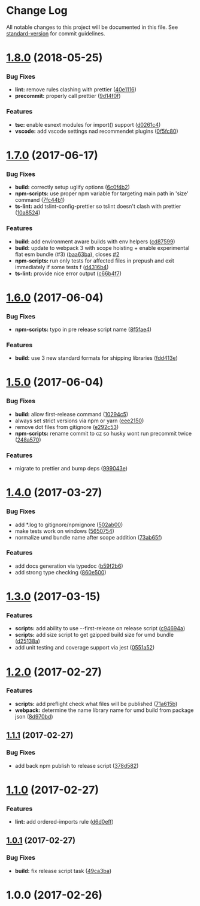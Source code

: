# Change Log

All notable changes to this project will be documented in this file. See [standard-version](https://github.com/conventional-changelog/standard-version) for commit guidelines.

<a name="1.8.0"></a>
# [1.8.0](https://www.github.com/wjentner/typescript-lib-starter/compare/v1.7.0...v1.8.0) (2018-05-25)


### Bug Fixes

* **lint:** remove rules clashing with prettier ([40e1116](https://www.github.com/wjentner/typescript-lib-starter/commit/40e1116))
* **precommit:** properly call prettier ([9d14f0f](https://www.github.com/wjentner/typescript-lib-starter/commit/9d14f0f))


### Features

* **tsc:** enable esnext modules for import() support ([d0261c4](https://www.github.com/wjentner/typescript-lib-starter/commit/d0261c4))
* **vscode:** add vscode settings nad recommendet plugins ([0f5fc80](https://www.github.com/wjentner/typescript-lib-starter/commit/0f5fc80))



<a name="1.7.0"></a>
# [1.7.0](https://www.github.com/Hotell/typescript-lib-starter/compare/v1.6.0...v1.7.0) (2017-06-17)


### Bug Fixes

* **build:** correctly setup uglify options ([6c0f4b2](https://www.github.com/Hotell/typescript-lib-starter/commit/6c0f4b2))
* **npm-scripts:** use proper npm variable for targeting main path in 'size' command ([7fc44b1](https://www.github.com/Hotell/typescript-lib-starter/commit/7fc44b1))
* **ts-lint:** add tslint-config-prettier so tslint doesn't clash with prettier ([10a8524](https://www.github.com/Hotell/typescript-lib-starter/commit/10a8524))


### Features

* **build:** add environment aware builds with env helpers ([cd87599](https://www.github.com/Hotell/typescript-lib-starter/commit/cd87599))
* **build:** update to webpack 3 with scope hoisting + enable experimental flat esm bundle (#3) ([baa63ba](https://www.github.com/Hotell/typescript-lib-starter/commit/baa63ba)), closes [#2](https://www.github.com/Hotell/typescript-lib-starter/issues/2)
* **npm-scripts:** run only tests for affected files in prepush and exit immediately if some tests f ([d4316b4](https://www.github.com/Hotell/typescript-lib-starter/commit/d4316b4))
* **ts-lint:** provide nice error output ([c66b4f7](https://www.github.com/Hotell/typescript-lib-starter/commit/c66b4f7))



<a name="1.6.0"></a>
# [1.6.0](https://www.github.com/Hotell/typescript-lib-starter/compare/v1.5.0...v1.6.0) (2017-06-04)


### Bug Fixes

* **npm-scripts:** typo in pre release script name ([8f5fae4](https://www.github.com/Hotell/typescript-lib-starter/commit/8f5fae4))


### Features

* **build:** use 3 new standard formats for shipping libraries ([fdd413e](https://www.github.com/Hotell/typescript-lib-starter/commit/fdd413e))



<a name="1.5.0"></a>
# [1.5.0](https://www.github.com/Hotell/typescript-lib-starter/compare/v1.4.0...v1.5.0) (2017-06-04)


### Bug Fixes

* **build:** allow first-release command ([10294c5](https://www.github.com/Hotell/typescript-lib-starter/commit/10294c5))
* always set strict versions via npm or yarn ([eee2150](https://www.github.com/Hotell/typescript-lib-starter/commit/eee2150))
* remove dot files from gitignore ([e292c53](https://www.github.com/Hotell/typescript-lib-starter/commit/e292c53))
* **npm-scripts:** rename commit to cz so husky wont run precommit twice ([248a570](https://www.github.com/Hotell/typescript-lib-starter/commit/248a570))


### Features

* migrate to prettier and bump deps ([999043e](https://www.github.com/Hotell/typescript-lib-starter/commit/999043e))



<a name="1.4.0"></a>
# [1.4.0](https://www.github.com/Hotell/typescript-lib-starter/compare/v1.3.0...v1.4.0) (2017-03-27)


### Bug Fixes

* add *.log to gitignore/npmignore ([502ab00](https://www.github.com/Hotell/typescript-lib-starter/commit/502ab00))
* make tests work on windows ([5650754](https://www.github.com/Hotell/typescript-lib-starter/commit/5650754))
* normalize umd bundle name after scope addition ([73ab65f](https://www.github.com/Hotell/typescript-lib-starter/commit/73ab65f))


### Features

* add docs generation via typedoc ([b59f2b6](https://www.github.com/Hotell/typescript-lib-starter/commit/b59f2b6))
* add strong type checking ([860e500](https://www.github.com/Hotell/typescript-lib-starter/commit/860e500))



<a name="1.3.0"></a>
# [1.3.0](https://www.github.com/Hotell/typescript-lib-starter/compare/v1.2.0...v1.3.0) (2017-03-15)


### Features

* **scripts:** add ability to use --first-release on release script ([c94694a](https://www.github.com/Hotell/typescript-lib-starter/commit/c94694a))
* **scripts:** add size script to get gzipped build size for umd bundle ([d25138a](https://www.github.com/Hotell/typescript-lib-starter/commit/d25138a))
* add unit testing and coverage support via jest ([0551a52](https://www.github.com/Hotell/typescript-lib-starter/commit/0551a52))



<a name="1.2.0"></a>
# [1.2.0](https://www.github.com/Hotell/typescript-lib-starter/compare/v1.1.1...v1.2.0) (2017-02-27)


### Features

* **scripts:** add preflight check what files will be published ([71a615b](https://www.github.com/Hotell/typescript-lib-starter/commit/71a615b))
* **webpack:** determine the name library name for umd build from package json ([8d970bd](https://www.github.com/Hotell/typescript-lib-starter/commit/8d970bd))



<a name="1.1.1"></a>
## [1.1.1](https://www.github.com/Hotell/typescript-lib-starter/compare/v1.1.0...v1.1.1) (2017-02-27)


### Bug Fixes

* add back npm publish to release script ([378d582](https://www.github.com/Hotell/typescript-lib-starter/commit/378d582))



<a name="1.1.0"></a>
# [1.1.0](https://www.github.com/Hotell/typescript-lib-starter/compare/v1.0.1...v1.1.0) (2017-02-27)


### Features

* **lint:** add ordered-imports rule ([d6d0eff](https://www.github.com/Hotell/typescript-lib-starter/commit/d6d0eff))



<a name="1.0.1"></a>
## [1.0.1](https://www.github.com/Hotell/typescript-lib-starter/compare/v1.0.0...v1.0.1) (2017-02-27)


### Bug Fixes

* **build:** fix release script task ([49ca3ba](https://www.github.com/Hotell/typescript-lib-starter/commit/49ca3ba))



<a name="1.0.0"></a>
# 1.0.0 (2017-02-26)
